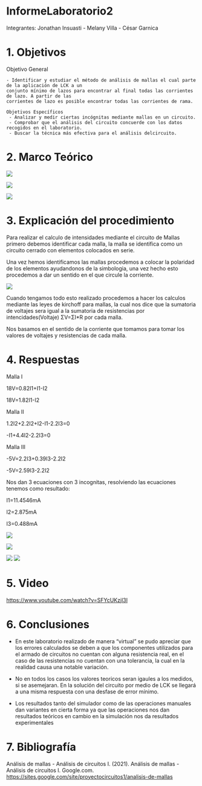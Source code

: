 # InformeLaboratorio2

Integrantes: Jonathan Insuasti - Melany  Villa - César Garnica 

# 1. Objetivos 

Objetivo General
     
    - Identificar y estudiar el método de análisis de mallas el cual parte de la aplicación de LCK a un 
    conjunto mínimo de lazos para encontrar al final todas las corrientes de lazo. A partir de las 
    corrientes de lazo es posible encontrar todas las corrientes de rama.      
    
    Objetivos Específicos
     - Analizar y medir ciertas incógnitas mediante mallas en un circuito.
     - Comprobar que el análisis del circuito concuerde con los datos recogidos en el laboratorio.
     - Buscar la técnica más efectiva para el análisis delcircuito.


# 2. Marco Teórico

![](https://github.com/mjvilla1/ImagenesLab2/blob/main/Mapa%20Leyes%20de%20Kirchhoff.PNG)

![](https://github.com/mjvilla1/ImagenesLab2/blob/main/Mapa%20Analisis%20de%20Mallas.PNG)

![](https://github.com/mjvilla1/ImagenesLab2/blob/main/Materiales.Mallas.PNG)

# 3. Explicación  del procedimiento

Para realizar el calculo de intensidades mediante el circuito de Mallas primero debemos identificar cada malla, la malla se identifica como un circuito cerrado con elementos colocados en serie.

Una vez hemos identificamos las mallas procedemos a colocar la polaridad de los elementos ayudandonos de la simbologia, una vez hecho esto procedemos a dar un sentido en el que circule la corriente.

![](https://github.com/mjvilla1/ImagenesLab2/blob/main/Direccion%20de%20las%20corrientes.PNG)

Cuando tengamos todo esto realizado procedemos a hacer los calculos mediante las leyes de kirchoff para mallas, la cual nos dice que la sumatoria de voltajes sera igual a la sumatoria de resistencias por intencidades(Voltaje) ΣV=ΣI*R por cada malla.

Nos basamos en el sentido de la corriente que tomamos para tomar los valores de voltajes y resistencias de cada malla.

#  4. Respuestas 

Malla I

18V=0.82I1+I1-I2

18V=1.82I1-I2

Malla II

1.2I2+2.2I2+I2-I1-2.2I3=0

-I1+4.4I2-2.2I3=0

Malla III

-5V=2.2I3+0.39I3-2.2I2

-5V=2.59I3-2.2I2

Nos dan 3 ecuaciones con 3 incognitas, resolviendo las ecuaciones tenemos como resultado:

I1=11.4546mA

I2=2.875mA

I3=0.488mA

![](https://github.com/mjvilla1/ImagenesLab2/blob/main/Resultados%20medidos.jpeg)

![](https://github.com/mjvilla1/ImagenesLab2/blob/main/Resultados.jpeg)

![](https://github.com/mjvilla1/ImagenesLab2/blob/main/Calculo%20de%20error%20corrientes.PNG)
![](https://github.com/mjvilla1/ImagenesLab2/blob/main/Calculo%20de%20error%20corrientes%201.PNG)


# 5. Video

https://www.youtube.com/watch?v=SFYcUKzjl3I

# 6. Conclusiones

- En este laboratorio realizado de manera “virtual” se pudo apreciar que los errores calculados se deben a que los componentes utilizados
 para el armado de circuitos no cuentan con alguna resistencia real, en el caso de las resistencias no cuentan con una tolerancia, 
 la cual en la realidad causa una notable variación.
 
 - No en todos los casos los valores teoricos seran igaules a los medidos, si se asemejaran. En la solución del circuito por medio 
 de LCK se llegará a una misma respuesta con una desfase de error mínimo.
 
-  Los resultados tanto del simulador como de las operaciones manuales dan variantes en cierta forma ya que las operaciones nos dan resultados teóricos en cambio en la simulación nos da resultados experimentales


# 7. Bibliografía 

Análisis de mallas - Análisis de circuitos I. (2021). Análisis de mallas - Análisis de circuitos I. Google.com. https://sites.google.com/site/proyectocircuitos1/analisis-de-mallas
